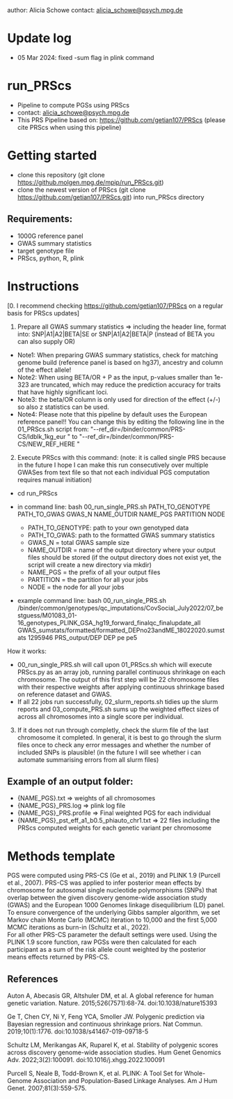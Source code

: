 author: Alicia Schowe
contact: alicia_schowe@psych.mpg.de

# Update log 
- 05 Mar 2024: fixed -sum flag in plink command 

# run_PRScs 
- Pipeline to compute PGSs using PRScs 
- contact: alicia_schowe@psych.mpg.de 
- This PRS Pipeline based on:  https://github.com/getian107/PRScs (please cite PRScs when using this pipeline)

# Getting started
- clone this repository (git clone https://github.molgen.mpg.de/mpip/run_PRScs.git)
- clone the newest version of PRScs (git clone https://github.com/getian107/PRScs.git) into run_PRScs directory

## Requirements: 
- 1000G reference panel 
- GWAS summary statistics
- target genotype file 
- PRScs, python, R, plink 

# Instructions 
[0. I recommend checking https://github.com/getian107/PRScs on a regular basis for PRScs updates] 
1. Prepare all GWAS summary statistics => including the header line, format into: SNP|A1|A2|BETA|SE or SNP|A1|A2|BETA|P (instead of BETA you can also supply OR)   
- Note1: When preparing GWAS summary statistics, check for matching genome build (reference panel is based on hg37), ancestry and column of the effect allele! 
- Note2: When using BETA/OR + P as the input, p-values smaller than 1e-323 are truncated, which may reduce the prediction accuracy for traits that have highly significant loci.
- Note3: the beta/OR column is only used for direction of the effect (+/-) so also z statistics can be used. 
- Note4: Please note that this pipeline by default uses the European reference panel!! You can change this by editing the following line in the 01_PRScs.sh script from: "--ref_dir=/binder/common/PRS-CS/ldblk_1kg_eur \" to "--ref_dir=/binder/common/PRS-CS/NEW_REF_HERE \"

2. Execute PRScs with this command: (note: it is called single PRS because in the future I hope I can make this run consecutively over multiple GWASes from text file so that not each individual PGS computation requires manual initiation) 
- cd run_PRScs
- in command line: bash 00_run_single_PRS.sh PATH_TO_GENOTYPE PATH_TO_GWAS GWAS_N NAME_OUTDIR NAME_PGS PARTITION NODE 
	- PATH_TO_GENOTYPE: path to your own genotyped data 
	- PATH_TO_GWAS: path to the formatted GWAS summary statistics 
	- GWAS_N = total GWAS sample size 
	- NAME_OUTDIR = name of the output directory where your output files should be stored (if the output directory does not exist yet, the script will create a new directory via  mkdir) 
	- NAME_PGS = the prefix of all your output files 
	- PARTITION = the partition for all your jobs 
	- NODE = the node for all your jobs 
 
- example command line: bash 00_run_single_PRS.sh /binder/common/genotypes/qc_imputations/CovSocial_July2022/07_bestguess/M01083_01-16_genotypes_PLINK_GSA_hg19_forward_finalqc_finalupdate_all GWAS_sumstats/formatted/formatted_DEPno23andME_18022020.sumstats 1295946 PRS_output/DEP DEP pe pe5

How it works: 
- 00_run_single_PRS.sh will call upon 01_PRScs.sh which will execute PRScs.py as an array job, running parallel continuous shrinkage on each chromosome. The output of this first step will be 22 chromosome files with their respective weights after applying continuous shrinkage based on reference dataset and GWAS.
- If all 22 jobs run successfully, 02_slurm_reports.sh tidies up the slurm reports and 03_compute_PRS.sh sums up the weighted effect sizes of across all chromosomes into a single score per individual.  

3. If it does not run through completly, check the slurm file of the last chromosome it completed. 
In general, it is best to go through the slurm files once to check any error messages and whether the number of included SNPs is plausible! (in the future I will see whether i can automate summarising errors from all slurm files) 

## Example of an output folder: 
- {NAME_PGS}.txt => weights of all chromosomes
- {NAME_PGS}_PRS.log => plink log file 
- {NAME_PGS}_PRS.profile => Final weighted PGS for each individual 
- {NAME_PGS}_pst_eff_a1_b0.5_phiauto_chr1.txt => 22 files including the PRScs computed weights for each genetic variant per chromosome

# Methods template
PGS were computed using PRS-CS (Ge et al., 2019) and PLINK 1.9 (Purcell et al., 2007). 
PRS-CS was applied to infer posterior mean effects by chromosome for autosomal single nucleotide polymorphisms (SNPs) 
that overlap between the given discovery genome-wide association study (GWAS) 
and the European 1000 Genomes linkage disequilibrium (LD) panel. 
To ensure convergence of the underlying Gibbs sampler algorithm, 
we set Markov chain Monte Carlo (MCMC) iteration to 10,000 and the first 5,000 MCMC iterations as burn-in (Schultz et al., 2022).  
For all other PRS-CS parameter the default settings were used. Using the PLINK 1.9 score function, 
raw PGSs were then calculated for each participant as a sum of the risk allele count weighted by 
the posterior means effects returned by PRS-CS. 

## References
Auton A, Abecasis GR, Altshuler DM, et al. A global reference for human genetic variation. Nature. 2015;526(7571):68-74. doi:10.1038/nature15393

Ge T, Chen CY, Ni Y, Feng YCA, Smoller JW. Polygenic prediction via Bayesian regression and continuous shrinkage priors. 
Nat Commun. 2019;10(1):1776. doi:10.1038/s41467-019-09718-5

Schultz LM, Merikangas AK, Ruparel K, et al. 
Stability of polygenic scores across discovery genome-wide association studies.
Hum Genet Genomics Adv. 2022;3(2):100091. doi:10.1016/j.xhgg.2022.100091

Purcell S, Neale B, Todd-Brown K, et al. PLINK: A Tool Set for Whole-Genome Association and Population-Based Linkage Analyses. Am J Hum Genet. 2007;81(3):559-575.
